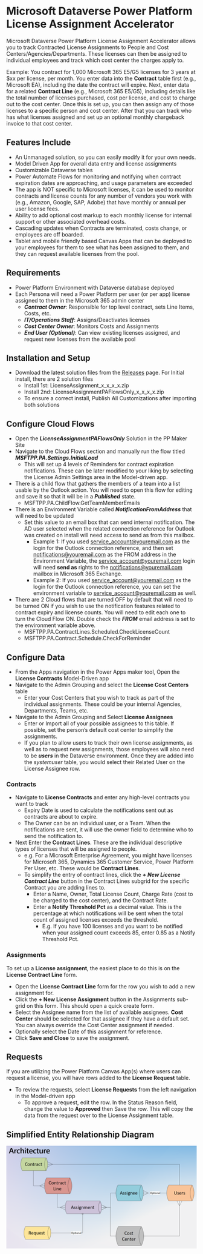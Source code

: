 # Microsoft Dataverse Power Platform License Assignment Accelerator

Microsoft Dataverse Power Platform License Assignment Accelerator allows you to track Contracted License Assignments to People and Cost Centers/Agencies/Departments. These licenses can then be assigned to individual employees and track which cost center the charges apply to.

Example: You contract for 1,000 Microsoft 365 E5/G5 licenses for 3 years at $xx per license, per month. You enter data into the **Contract** table first (e.g., Microsoft EA), including the date the contract will expire. Next, enter data for a related **Contract Line** (e.g., Microsoft 365 E5/G5), including details like the total number of licenses purchased, cost per license, and cost to charge out to the cost center. Once this is set up, you can then assign any of those licenses to a specific person and cost center. After that you can track who has what licenses assigned and set up an optional monthly chargeback invoice to that cost center.

## Features Include

* An Unmanaged solution, so you can easily modify it for your own needs.
* Model Driven App for overall data entry and license assignments
* Customizable Dataverse tables
* Power Automate Flows for monitoring and notifying when contract expiration dates are approaching, and usage parameters are exceeded
* The app is NOT specific to Microsoft licenses, it can be used to monitor contracts and license counts for any number of vendors you work with (e.g., Amazon, Google, SAP, Adobe) that have monthly or annual per user license fees.
* Ability to add optional cost markup to each monthly license for internal support or other associated overhead costs.
* Cascading updates when Contracts are terminated, costs change, or employees are off boarded.
* Tablet and mobile friendly based Canvas Apps that can be deployed to your employees for them to see what has been assigned to them, and they can request available licenses from the pool.

## Requirements

* Power Platform Environment with Dataverse database deployed
* Each Persona will need a Power Platform per user (or per app) license assigned to them in the Microsoft 365 admin center
  * ***Contract Owner***: Responsible for top level contract, sets Line Items, Costs, etc.
  * ***IT/Operations Staff***: Assigns/Deactivates licenses
  * ***Cost Center Owner***: Monitors Costs and Assignments
  * ***End User (Optional)***: Can view existing licenses assigned, and request new licenses from the available pool

## Installation and Setup

* Download the latest solution files from the [Releases](https://github.com/InformedPowerPlatform/license-assignment-accelerator/releases) page. For Initial install, there are 2 solution files
  * Install 1st: LicenseAssignment_x_x_x_x.zip
  * Install 2nd: LicenseAssignmentPAFlowsOnly_x_x_x_x.zip
  * To ensure a correct install, Publish All Customizations after importing both solutions

## Configure Cloud Flows

* Open the ***LicenseAssignmentPAFlowsOnly*** Solution in the PP Maker Site
* Navigate to the Cloud Flows section and manually run the flow titled ***MSFTPP.PA.Settings.InitialLoad***
  * This will set up 4 levels of Reminders for contract expiration notifications. These can be later modified to your liking by selecting the License Admin Settings area in the Model-driven app.
* There is a child flow that gathers the members of a team into a list usable by the Outlook action. You will need to open this flow for editing and save it so that it will be in a ***Published*** state.
  * MSFTPP.PA.ChildFlow.GetTeamMemberEmails
* There is an Environment Variable called ***NotificationFromAddress*** that will need to be updated
  * Set this value to an email box that can send internal notification. The AD user selected when the related connection reference for Outlook was created on install will need access to send as from this mailbox.
    * Example 1: If you used service_account@youremail.com as the login for the Outlook connection reference, and then set notifications@youremail.com as the FROM address in the Environment Variable, the service_account@youremail.com login will need **send as** rights to the notifications@youremail.com mailbox in Microsoft 365 Exchange.
    * Example 2: If you used service_account@youremail.com as the login for the Outlook connection reference, you can set the environment variable to service_account@youremail.com as well.
* There are 2 Cloud flows that are turned OFF by default that will need to be turned ON if you wish to use the notification features related to contract expiry and license counts. You will need to edit each one to turn the Cloud Flow ON. Double check the ***FROM*** email address is set to the environment variable above.
  * MSFTPP.PA.ContractLines.Scheduled.CheckLicenseCount
  * MSFTPP.PA.Contract.Schedule.CheckForReminder

## Configure Data

* From the Apps navigation in the Power Apps maker tool, Open the **License Contracts** Model-Driven app
* Navigate to the Admin Grouping and select the **License Cost Centers** table
  * Enter your Cost Centers that you wish to track as part of the individual assignments. These could be your internal Agencies, Departments, Teams, etc.
* Navigate to the Admin Grouping and Select **License Assignees**
  * Enter or Import all of your possible assignees to this table. If possible, set the person’s default cost center to simplify the assignments.
  * If you plan to allow users to track their own license assignments, as well as to request new assignments, those employees will also need to be ***users*** in the Dataverse environment. Once they are added into the *systemuser* table, you would select their Related User on the License Assignee row.

### Contracts

* Navigate to **License Contracts** and enter any high-level contracts you want to track
  * Expiry Date is used to calculate the notifications sent out as contracts are about to expire.
  * The Owner can be an individual user, or a Team. When the notifications are sent, it will use the owner field to determine who to send the notification to.
* Next Enter the **Contract Lines**. These are the individual descriptive types of licenses that will be assigned to people.
  * e.g. For a Microsoft Enterprise Agreement, you might have licenses for Microsoft 365, Dynamics 365 Customer Service, Power Platform Per User, etc. These would be **Contract Lines**.
  * To simplify the entry of contract lines, click the ***+ New License Contract Line*** button in the Contract Lines subgrid for the specific Contract you are adding lines to.
    * Enter a Name, Owner, Total License Count, Charge Rate (cost to be charged to the cost center), and the Contract Rate.
    * Enter a **Notify Threshold Pct** as a decimal value. This is the percentage at which notifications will be sent when the total count of assigned licenses exceeds the threshold.
      * E.g. If you have 100 licenses and you want to be notified when your assigned count exceeds 85, enter 0.85 as a Notify Threshold Pct.

### Assignments

To set up a **License assignment**, the easiest place to do this is on the **License Contract Line** form.

* Open the **License Contract Line** form for the row you wish to add a new assignment for.
* Click the **+ New License Assignment** button in the Assignments sub-grid on this form. This should open a quick create form.
* Select the Assignee name from the list of available assignees. **Cost Center** should be selected for that assignee if they have a default set. You can always override the Cost Center assignment if needed.
* Optionally select the Date of this assignment for reference.
* Click **Save and Close** to save the assignment.

## Requests

If you are utilizing the Power Platform Canvas App(s) where users can request a license, you will have rows added to the **License Request** table.

* To review the requests, select **License Requests** from the left navigation in the Model-driven app
  * To approve a request, edit the row. In the Status Reason field, change the value to **Approved** then Save the row. This will copy the data from the request over to the License Assignment table.

## Simplified Entity Relationship Diagram

![ERD](ERDArchitecture.png?raw=true "ERD")
